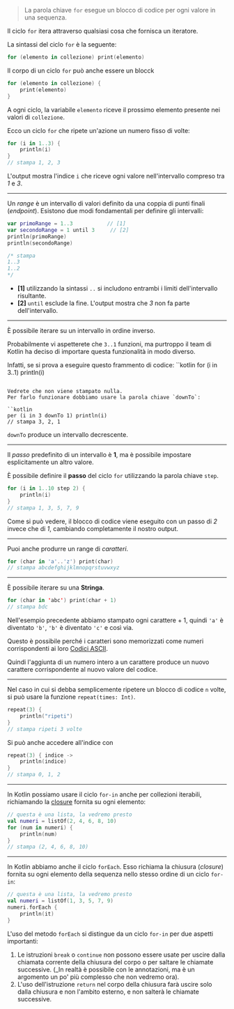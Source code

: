 > La parola chiave `for` esegue un blocco di codice per ogni valore in una sequenza.

Il ciclo `for` itera attraverso qualsiasi cosa che fornisca un iteratore.

La sintassi del ciclo `for` è la seguente:
```kotlin
for (elemento in collezione) print(elemento)
```

Il corpo di un ciclo `for` può anche essere un blocck
```kotlin
for (elemento in collezione) {
    print(elemento)
}
```

A ogni ciclo, la variabile `elemento` riceve il prossimo elemento presente nei valori di `collezione`.

Ecco un ciclo `for` che ripete un'azione un numero fisso di volte:

```kotlin
for (i in 1..3) {
    println(i)
}
// stampa 1, 2, 3
```

L'output mostra l'indice `i` che riceve ogni valore nell'intervallo compreso tra _1_ e _3_.

---

Un _range_ è un intervallo di valori definito da una coppia di punti finali (_endpoint_).
Esistono due modi fondamentali per definire gli intervalli:

```kotlin
var primoRange = 1..3           // [1]
var secondoRange = 1 until 3     // [2]
println(primoRange)
println(secondoRange)

/* stampa
1..3
1..2
*/
```

- __[1]__ utilizzando la sintassi `..` si includono entrambi i limiti dell'intervallo risultante.
- __[2]__ `until` esclude la fine. L'output mostra che _3_ non fa parte dell'intervallo.

---

È possibile iterare su un intervallo in ordine inverso.

Probabilmente vi aspetterete che `3..1` funzioni, ma purtroppo il team di Kotlin ha deciso di importare questa funzionalità in modo diverso.

Infatti, se si prova a eseguire questo frammento di codice:
``kotlin
for (i in 3..1) println(i)
```

Vedrete che non viene stampato nulla.
Per farlo funzionare dobbiamo usare la parola chiave `downTo`:

``kotlin
per (i in 3 downTo 1) println(i)
// stampa 3, 2, 1
```

`downTo` produce un intervallo decrescente.

---

Il _passo_ predefinito di un intervallo è __1__, ma è possibile impostare esplicitamente un altro valore.

È possibile definire il __passo__ del ciclo `for` utilizzando la parola chiave `step`.

```kotlin
for (i in 1..10 step 2) {
    println(i)
}
// stampa 1, 3, 5, 7, 9
```

Come si può vedere, il blocco di codice viene eseguito con un passo di _2_ invece che di _1_, cambiando completamente il nostro output.

---

Puoi anche produrre un range di _caratteri_.
```kotlin
for (char in 'a'..'z') print(char)
// stampa abcdefghijklmnopqrstuvwxyz
```

---

È possibile iterare su una __Stringa__.
```kotlin
for (char in 'abc') print(char + 1)
// stampa bdc
```

Nell'esempio precedente abbiamo stampato ogni carattere + 1, quindi `'a'` è diventato `'b'`, `'b'` è diventato `'c'` e così via.

Questo è possibile perché i caratteri sono memorizzati come numeri corrispondenti ai loro [Codici ASCII](https://it.wikipedia.org/wiki/ASCII).

Quindi l'aggiunta di un numero intero a un carattere produce un nuovo carattere corrispondente al nuovo valore del codice.

---

Nel caso in cui si debba semplicemente ripetere un blocco di codice `n` volte, si può usare la funzione `repeat(times: Int)`.

```kotlin
repeat(3) {
    println("ripeti")
}
// stampa ripeti 3 volte
```

Si può anche accedere all'indice con
```kotlin
repeat(3) { indice ->
    println(indice)
}
// stampa 0, 1, 2
```

---

In Kotlin possiamo usare il ciclo `for-in` anche per collezioni iterabili, richiamando la [closure](https://it.wikipedia.org/wiki/Chiusura_(informatica)) fornita su ogni elemento:
```kotlin
// questa è una lista, la vedremo presto
val numeri = listOf(2, 4, 6, 8, 10) 
for (num in numeri) {
	println(num)
}
// stampa (2, 4, 6, 8, 10)
```

---

In Kotlin abbiamo anche il ciclo `forEach`.
Esso richiama la chiusura (_closure_) fornita su ogni elemento della sequenza nello stesso ordine di un ciclo `for-in`:

```kotlin
// questa è una lista, la vedremo presto
val numeri = listOf(1, 3, 5, 7, 9) 
numeri.forEach {
	println(it)
}
```

L'uso del metodo `forEach` si distingue da un ciclo `for-in` per due aspetti importanti:
1. Le istruzioni `break` o `continue` non possono essere usate per uscire dalla chiamata corrente della chiusura del corpo o per saltare le chiamate successive. (_In realtà è possibile con le annotazioni, ma è un argomento un po' più complesso che non vedremo ora).
2. L'uso dell'istruzione `return` nel corpo della chiusura farà uscire solo dalla chiusura e non l'ambito esterno, e non salterà le chiamate successive.
